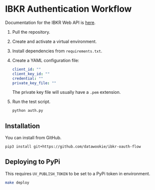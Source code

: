 # IBKR Authentication Workflow

Documentation for the IBKR Web API is [here](https://www.interactivebrokers.com/campus/ibkr-api-page/webapi-ref/).

1. Pull the repository.
2. Create and activate a virtual environment.
3. Install dependencies from `requirements.txt`.
4. Create a YAML configuration file:

    ```yaml
    client_id: ""
    client_key_id: ""
    credential: ""
    private_key_file: ""
    ```

    The private key file will usually have a `.pem` extension.
5. Run the test script.

    ```bash
    python auth.py
    ```

## Installation

You can install from GitHub.

```bash
pip3 install git+https://github.com/datawookie/ibkr-oauth-flow
```

## Deploying to PyPi

This requires `UV_PUBLISH_TOKEN` to be set to a PyPi token in environment.

```bash
make deploy
```
